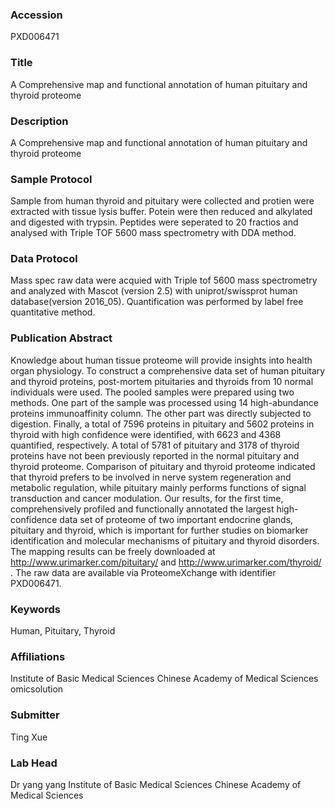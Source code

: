 ### Accession
PXD006471

### Title
A Comprehensive map and functional annotation of human pituitary and thyroid proteome

### Description
A Comprehensive map and functional annotation of human pituitary and thyroid proteome

### Sample Protocol
Sample from human thyroid and pituitary were collected and protien were extracted with tissue lysis buffer. Potein were then reduced and alkylated and digested with trypsin. Peptides were seperated to 20 fractios and analysed with Triple TOF 5600 mass spectrometry with DDA method.

### Data Protocol
Mass spec raw data were acquied with Triple tof 5600 mass spectrometry and analyzed with Mascot (version 2.5) with uniprot/swissprot human database(version 2016_05). Quantification was performed by label free quantitative method.

### Publication Abstract
Knowledge about human tissue proteome will provide insights into health organ physiology. To construct a comprehensive data set of human pituitary and thyroid proteins, post-mortem pituitaries and thyroids from 10 normal individuals were used. The pooled samples were prepared using two methods. One part of the sample was processed using 14 high-abundance proteins immunoaffinity column. The other part was directly subjected to digestion. Finally, a total of 7596 proteins in pituitary and 5602 proteins in thyroid with high confidence were identified, with 6623 and 4368 quantified, respectively. A total of 5781 of pituitary and 3178 of thyroid proteins have not been previously reported in the normal pituitary and thyroid proteome. Comparison of pituitary and thyroid proteome indicated that thyroid prefers to be involved in nerve system regeneration and metabolic regulation, while pituitary mainly performs functions of signal transduction and cancer modulation. Our results, for the first time, comprehensively profiled and functionally annotated the largest high-confidence data set of proteome of two important endocrine glands, pituitary and thyroid, which is important for further studies on biomarker identification and molecular mechanisms of pituitary and thyroid disorders. The mapping results can be freely downloaded at http://www.urimarker.com/pituitary/ and http://www.urimarker.com/thyroid/ . The raw data are available via ProteomeXchange with identifier PXD006471.

### Keywords
Human, Pituitary, Thyroid

### Affiliations
Institute of Basic Medical Sciences Chinese Academy of Medical Sciences
omicsolution 

### Submitter
Ting Xue

### Lab Head
Dr yang yang
Institute of Basic Medical Sciences Chinese Academy of Medical Sciences


